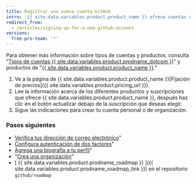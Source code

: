 ```yaml
---
title: Registrar una nueva cuenta GitHub
intro: '{{ site.data.variables.product.product_name }} ofrece cuentas de usuario para personas y organizaciones para equipos de personas que trabajan juntas.'
redirect_from:
  - /articles/signing-up-for-a-new-github-account
versions:
  free-pro-team: '*'
---
```


Para obtener más información sobre tipos de cuentas y productos, consulta "[Tipos de cuentas {{ site.data.variables.product.prodname_dotcom }}](/articles/types-of-github-accounts)" y productos de "[{{ site.data.variables.product.product_name }}](/articles/github-s-products)."

1. Ve a la página de {{ site.data.variables.product.product_name }}[Fijación de precios]({{ site.data.variables.product.pricing_url }}).
2. Lee la información acerca de los diferentes productos y suscripciones que ofrece {{ site.data.variables.product.product_name }}, después haz clic en el botón actualizar debajo de la suscripción que deseas elegir.
3. Sigue las indicaciones para crear tu cuenta personal o de organización.

### Pasos siguientes

- [Verifica tus dirección de correo electrónico](/articles/verifying-your-email-address)"
- [Configura autenticación de dos factores](/articles/configuring-two-factor-authentication)"
- [Agrega una biografía a tu perfil](/articles/adding-a-bio-to-your-profile)"
- "[Crea una organización](/articles/creating-a-new-organization-from-scratch)"
- [ {{ site.data.variables.product.prodname_roadmap }} ]({{ site.data.variables.product.prodname_roadmap_link }}) en el repositorio `github/roadmap`
